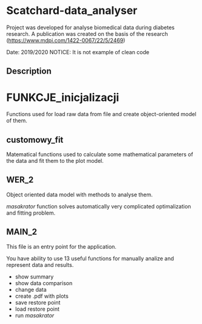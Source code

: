 # Scatchard-data_analyser
Project was developed for analyse biomedical data during diabetes research.
A publication was created on the basis of the research (https://www.mdpi.com/1422-0067/22/5/2469)

Date: 2019/2020
NOTICE: It is not example of clean code
## Description
# FUNKCJE_inicjalizacji
Functions used for load raw data from file and create object-oriented model of them.

## customowy_fit
Matematical functions used to calculate some mathematical parameters of the data and fit them to the plot model.

## WER_2
Object oriented data model with methods to analyse them.

*masakrator* function solves automatically very complicated optimalization and fitting problem.

## MAIN_2
This file is an entry point for the application.

You have ability to use 13 useful functions for manually analize and represent data and results.
- show summary
- show data comparison
- change data
- create .pdf with plots
- save restore point
- load restore point
- run *masakrator*

